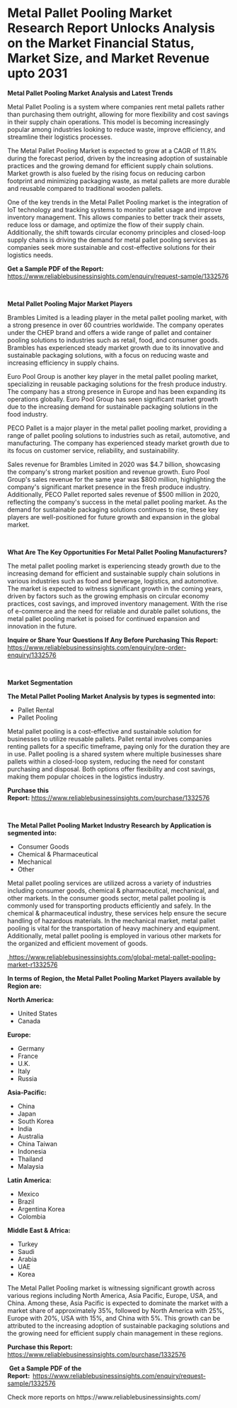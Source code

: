 <p><h1>Metal Pallet Pooling Market Research Report Unlocks Analysis on the Market Financial Status, Market Size, and Market Revenue upto 2031</h1></p><p><strong>Metal Pallet Pooling Market Analysis and Latest Trends</strong></p>
<p><p>Metal Pallet Pooling is a system where companies rent metal pallets rather than purchasing them outright, allowing for more flexibility and cost savings in their supply chain operations. This model is becoming increasingly popular among industries looking to reduce waste, improve efficiency, and streamline their logistics processes.</p><p>The Metal Pallet Pooling Market is expected to grow at a CAGR of 11.8% during the forecast period, driven by the increasing adoption of sustainable practices and the growing demand for efficient supply chain solutions. Market growth is also fueled by the rising focus on reducing carbon footprint and minimizing packaging waste, as metal pallets are more durable and reusable compared to traditional wooden pallets.</p><p>One of the key trends in the Metal Pallet Pooling market is the integration of IoT technology and tracking systems to monitor pallet usage and improve inventory management. This allows companies to better track their assets, reduce loss or damage, and optimize the flow of their supply chain. Additionally, the shift towards circular economy principles and closed-loop supply chains is driving the demand for metal pallet pooling services as companies seek more sustainable and cost-effective solutions for their logistics needs.</p></p>
<p><strong>Get a Sample PDF of the Report:&nbsp;</strong> <a href="https://www.reliablebusinessinsights.com/enquiry/request-sample/1332576">https://www.reliablebusinessinsights.com/enquiry/request-sample/1332576</a></p>
<p>&nbsp;</p>
<p><strong>Metal Pallet Pooling Major Market Players</strong></p>
<p><p>Brambles Limited is a leading player in the metal pallet pooling market, with a strong presence in over 60 countries worldwide. The company operates under the CHEP brand and offers a wide range of pallet and container pooling solutions to industries such as retail, food, and consumer goods. Brambles has experienced steady market growth due to its innovative and sustainable packaging solutions, with a focus on reducing waste and increasing efficiency in supply chains.</p><p>Euro Pool Group is another key player in the metal pallet pooling market, specializing in reusable packaging solutions for the fresh produce industry. The company has a strong presence in Europe and has been expanding its operations globally. Euro Pool Group has seen significant market growth due to the increasing demand for sustainable packaging solutions in the food industry.</p><p>PECO Pallet is a major player in the metal pallet pooling market, providing a range of pallet pooling solutions to industries such as retail, automotive, and manufacturing. The company has experienced steady market growth due to its focus on customer service, reliability, and sustainability.</p><p>Sales revenue for Brambles Limited in 2020 was $4.7 billion, showcasing the company's strong market position and revenue growth. Euro Pool Group's sales revenue for the same year was $800 million, highlighting the company's significant market presence in the fresh produce industry. Additionally, PECO Pallet reported sales revenue of $500 million in 2020, reflecting the company's success in the metal pallet pooling market. As the demand for sustainable packaging solutions continues to rise, these key players are well-positioned for future growth and expansion in the global market.</p></p>
<p>&nbsp;</p>
<p><strong>What Are The Key Opportunities For Metal Pallet Pooling Manufacturers?</strong></p>
<p><p>The metal pallet pooling market is experiencing steady growth due to the increasing demand for efficient and sustainable supply chain solutions in various industries such as food and beverage, logistics, and automotive. The market is expected to witness significant growth in the coming years, driven by factors such as the growing emphasis on circular economy practices, cost savings, and improved inventory management. With the rise of e-commerce and the need for reliable and durable pallet solutions, the metal pallet pooling market is poised for continued expansion and innovation in the future.</p></p>
<p><strong>Inquire or Share Your Questions If Any Before Purchasing This Report:</strong> <a href="https://www.reliablebusinessinsights.com/enquiry/pre-order-enquiry/1332576">https://www.reliablebusinessinsights.com/enquiry/pre-order-enquiry/1332576</a></p>
<p>&nbsp;</p>
<p><strong>Market Segmentation</strong></p>
<p><strong>The Metal Pallet Pooling Market Analysis by types is segmented into:</strong></p>
<p><ul><li>Pallet Rental</li><li>Pallet Pooling</li></ul></p>
<p><p>Metal pallet pooling is a cost-effective and sustainable solution for businesses to utilize reusable pallets. Pallet rental involves companies renting pallets for a specific timeframe, paying only for the duration they are in use. Pallet pooling is a shared system where multiple businesses share pallets within a closed-loop system, reducing the need for constant purchasing and disposal. Both options offer flexibility and cost savings, making them popular choices in the logistics industry.</p></p>
<p><strong>Purchase this Report:&nbsp;</strong><a href="https://www.reliablebusinessinsights.com/purchase/1332576">https://www.reliablebusinessinsights.com/purchase/1332576</a></p>
<p>&nbsp;</p>
<p><strong>The Metal Pallet Pooling Market Industry Research by Application is segmented into:</strong></p>
<p><ul><li>Consumer Goods</li><li>Chemical & Pharmaceutical</li><li>Mechanical</li><li>Other</li></ul></p>
<p><p>Metal pallet pooling services are utilized across a variety of industries including consumer goods, chemical & pharmaceutical, mechanical, and other markets. In the consumer goods sector, metal pallet pooling is commonly used for transporting products efficiently and safely. In the chemical & pharmaceutical industry, these services help ensure the secure handling of hazardous materials. In the mechanical market, metal pallet pooling is vital for the transportation of heavy machinery and equipment. Additionally, metal pallet pooling is employed in various other markets for the organized and efficient movement of goods.</p></p>
<p><a href="https://www.reliablebusinessinsights.com/global-metal-pallet-pooling-market-r1332576">&nbsp;https://www.reliablebusinessinsights.com/global-metal-pallet-pooling-market-r1332576</a></p>
<p><strong>In terms of Region, the Metal Pallet Pooling Market Players available by Region are:</strong></p>
<p>
    <p> <strong> North America: </strong>
        <ul>
            <li>United States</li>
            <li>Canada</li>
        </ul>
        </p> 
    <p> <strong> Europe: </strong>
        <ul>
            <li>Germany</li>
            <li>France</li>
            <li>U.K.</li>
            <li>Italy</li>
            <li>Russia</li>
        </ul>
        </p> 
    <p> <strong> Asia-Pacific: </strong>
        <ul>
            <li>China</li>
            <li>Japan</li>
            <li>South Korea</li>
            <li>India</li>
            <li>Australia</li>
            <li>China Taiwan</li>
            <li>Indonesia</li>
            <li>Thailand</li>
            <li>Malaysia</li>
        </ul>
        </p> 
    <p> <strong> Latin America: </strong>
        <ul>
            <li>Mexico</li>
            <li>Brazil</li>
            <li>Argentina Korea</li>
            <li>Colombia</li>
        </ul>
        </p> 
    <p> <strong> Middle East & Africa: </strong>
        <ul>
            <li>Turkey</li>
            <li>Saudi</li>
            <li>Arabia</li>
            <li>UAE</li>
            <li>Korea</li>
        </ul>
    </p>
    </p>
<p><p>The Metal Pallet Pooling market is witnessing significant growth across various regions including North America, Asia Pacific, Europe, USA, and China. Among these, Asia Pacific is expected to dominate the market with a market share of approximately 35%, followed by North America with 25%, Europe with 20%, USA with 15%, and China with 5%. This growth can be attributed to the increasing adoption of sustainable packaging solutions and the growing need for efficient supply chain management in these regions.</p></p>
<p><strong>Purchase this Report: </strong><a href="https://www.reliablebusinessinsights.com/purchase/1332576">https://www.reliablebusinessinsights.com/purchase/1332576</a></p>
<p>&nbsp;<strong>Get a Sample PDF of the Report:&nbsp;&nbsp;</strong><a href="https://www.reliablebusinessinsights.com/enquiry/request-sample/1332576">https://www.reliablebusinessinsights.com/enquiry/request-sample/1332576</a></p>
<p><strong></strong></p>
<p>Check more reports on https://www.reliablebusinessinsights.com/</p>